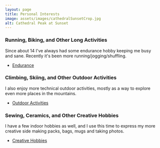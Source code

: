 ```yaml
---
layout: page
title: Personal Interests	
image: assets/images/cathedralSunsetCrop.jpg
alt: Cathedral Peak at Sunset
---
```


### Running, Biking, and Other Long Activities 
Since about 14 I've always had some endurance hobby keeping me busy and sane. Recently it's been more running/jogging/shuffling. 

<ul class="actions">
	<li><a href="{{ 'endurance.html' | absolute_url }}" class="button">Endurance</a></li>
      </ul>


### Climbing, Skiing, and Other Outdoor Activities 
I also enjoy more technical outdoor activities, mostly as a way to explore even more places in the mountains.

<ul class="actions">
	<li><a href="{{ 'outdoor.html' | absolute_url }}" class="button">Outdoor Activities</a></li>
      </ul>



### Sewing, Ceramics, and Other Creative Hobbies
I have a few indoor hobbies as well, and I use this time to express my more creative side making packs, bags, mugs and taking photos.

<ul class="actions">
	<li><a href="{{ 'creative.html' | absolute_url }}" class="button">Creative Hobbies</a></li>
      </ul>
